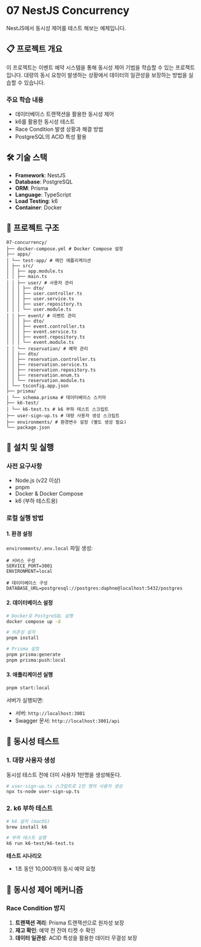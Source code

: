 # 07 NestJS Concurrency

NestJS에서 동시성 제어를 테스트 해보는 예제입니다.

## 📋 프로젝트 개요

이 프로젝트는 이벤트 예약 시스템을 통해 동시성 제어 기법을 학습할 수 있는 프로젝트입니다. 대량의 동시 요청이 발생하는 상황에서 데이터의 일관성을 보장하는 방법을 실습할 수 있습니다.

### 주요 학습 내용

- 데이터베이스 트랜잭션을 활용한 동시성 제어
- k6를 활용한 동시성 테스트
- Race Condition 발생 상황과 해결 방법
- PostgreSQL의 ACID 특성 활용

## 🛠️ 기술 스택

- **Framework**: NestJS
- **Database**: PostgreSQL
- **ORM**: Prisma
- **Language**: TypeScript
- **Load Testing**: k6
- **Container**: Docker

## 📁 프로젝트 구조

```
07-concurrency/
├── docker-compose.yml # Docker Compose 설정
├── apps/
│ └── test-app/ # 메인 애플리케이션
│ ├── src/
│ │ ├── app.module.ts
│ │ ├── main.ts
│ │ ├── user/ # 사용자 관리
│ │ │ ├── dto/
│ │ │ ├── user.controller.ts
│ │ │ ├── user.service.ts
│ │ │ ├── user.repository.ts
│ │ │ └── user.module.ts
│ │ ├── event/ # 이벤트 관리
│ │ │ ├── dto/
│ │ │ ├── event.controller.ts
│ │ │ ├── event.service.ts
│ │ │ ├── event.repository.ts
│ │ │ └── event.module.ts
│ │ └── reservation/ # 예약 관리
│ │ ├── dto/
│ │ ├── reservation.controller.ts
│ │ ├── reservation.service.ts
│ │ ├── reservation.repository.ts
│ │ ├── reservation.enum.ts
│ │ └── reservation.module.ts
│ └── tsconfig.app.json
├── prisma/
│ └── schema.prisma # 데이터베이스 스키마
├── k6-test/
│ └── k6-test.ts # k6 부하 테스트 스크립트
├── user-sign-up.ts # 대량 사용자 생성 스크립트
├── environments/ # 환경변수 설정 (별도 생성 필요)
└── package.json
```

## 🚀 설치 및 실행

### 사전 요구사항

- Node.js (v22 이상)
- pnpm
- Docker & Docker Compose
- k6 (부하 테스트용)

### 로컬 실행 방법

#### 1. 환경 설정

`environments/.env.local` 파일 생성:

```env
# 서비스 구성
SERVICE_PORT=3001
ENVIRONMENT=local

# 데이터베이스 구성
DATABASE_URL=postgresql://postgres:daphne@localhost:5432/postgres
```

#### 2. 데이터베이스 설정

```bash
# Docker로 PostgreSQL 실행
docker compose up -d

# 의존성 설치
pnpm install

# Prisma 설정
pnpm prisma:generate
pnpm prisma:push:local
```

#### 3. 애플리케이션 실행

```bash
pnpm start:local
```

서버가 실행되면:

- 서버: `http://localhost:3001`
- Swagger 문서: `http://localhost:3001/api`

## 🧪 동시성 테스트

### 1. 대량 사용자 생성

동시성 테스트 전에 더미 사용자 1만명을 생성해둔다.

```bash
# user-sign-up.ts 스크립트로 1만 명의 사용자 생성
npx ts-node user-sign-up.ts
```

### 2. k6 부하 테스트

```bash
# k6 설치 (macOS)
brew install k6

# 부하 테스트 실행
k6 run k6-test/k6-test.ts
```

**테스트 시나리오**

- 1초 동안 10,000개의 동시 예약 요청

## 🔄 동시성 제어 메커니즘

### Race Condition 방지

1. **트랜잭션 격리**: Prisma 트랜잭션으로 원자성 보장
2. **재고 확인**: 예약 전 잔여 티켓 수 확인
3. **데이터 일관성**: ACID 특성을 활용한 데이터 무결성 보장
